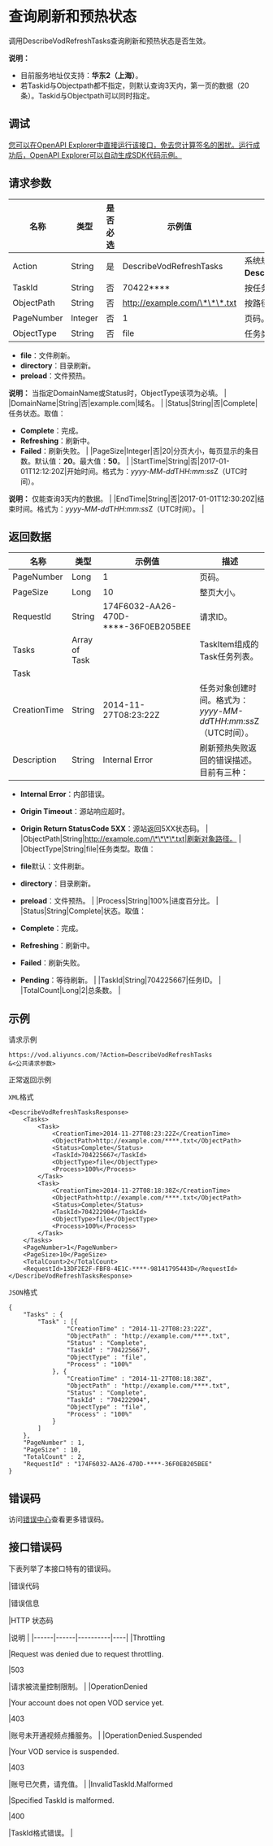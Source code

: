 # 查询刷新和预热状态

调用DescribeVodRefreshTasks查询刷新和预热状态是否生效。

**说明：**

-   目前服务地址仅支持：**华东2（上海）**。
-   若Taskid与Objectpath都不指定，则默认查询3天内，第一页的数据（20条）。Taskid与Objectpath可以同时指定。

## 调试

[您可以在OpenAPI Explorer中直接运行该接口，免去您计算签名的困扰。运行成功后，OpenAPI Explorer可以自动生成SDK代码示例。](https://api.aliyun.com/#product=vod&api=DescribeVodRefreshTasks&type=RPC&version=2017-03-21)

## 请求参数

|名称|类型|是否必选|示例值|描述|
|--|--|----|---|--|
|Action|String|是|DescribeVodRefreshTasks|系统规定参数。取值：**DescribeVodRefreshTasks**。 |
|TaskId|String|否|70422\*\*\*\*|按任务ID查询刷新状态。 |
|ObjectPath|String|否|http://example.com/\*\*\*.txt|按路径查询，准确匹配。 |
|PageNumber|Integer|否|1|页码。 |
|ObjectType|String|否|file|任务类型。取值范围：

 -   **file**：文件刷新。
-   **directory**：目录刷新。
-   **preload**：文件预热。

 **说明：** 当指定DomainName或Status时，ObjectType该项为必填。 |
|DomainName|String|否|example.com|域名。 |
|Status|String|否|Complete|任务状态。取值：

 -   **Complete**：完成。
-   **Refreshing**：刷新中。
-   **Failed**：刷新失败。 |
|PageSize|Integer|否|20|分页大小，每页显示的条目数。默认值：**20**。最大值：**50**。 |
|StartTime|String|否|2017-01-01T12:12:20Z|开始时间。格式为：*yyyy-MM-dd*T*HH:mm:ss*Z（UTC时间）。

 **说明：** 仅能查询3天内的数据。 |
|EndTime|String|否|2017-01-01T12:30:20Z|结束时间。格式为：*yyyy-MM-dd*T*HH:mm:ss*Z（UTC时间）。 |

## 返回数据

|名称|类型|示例值|描述|
|--|--|---|--|
|PageNumber|Long|1|页码。 |
|PageSize|Long|10|整页大小。 |
|RequestId|String|174F6032-AA26-470D-\*\*\*\*-36F0EB205BEE|请求ID。 |
|Tasks|Array of Task| |TaskItem组成的Task任务列表。 |
|Task| | | |
|CreationTime|String|2014-11-27T08:23:22Z|任务对象创建时间。格式为：*yyyy-MM-dd*T*HH:mm:ss*Z（UTC时间）。 |
|Description|String|Internal Error|刷新预热失败返回的错误描述。目前有三种：

 -   **Internal Error**：内部错误。
-   **Origin Timeout**：源站响应超时。
-   **Origin Return StatusCode 5XX**：源站返回5XX状态码。 |
|ObjectPath|String|http://example.com/\*\*\*\*.txt|刷新对象路径。 |
|ObjectType|String|file|任务类型。取值：

 -   **file**默认：文件刷新。
-   **directory**：目录刷新。
-   **preload**：文件预热。 |
|Process|String|100%|进度百分比。 |
|Status|String|Complete|状态。取值：

 -   **Complete**：完成。
-   **Refreshing**：刷新中。
-   **Failed**：刷新失败。
-   **Pending**：等待刷新。 |
|TaskId|String|704225667|任务ID。 |
|TotalCount|Long|2|总条数。 |

## 示例

请求示例

```
https://vod.aliyuncs.com/?Action=DescribeVodRefreshTasks
&<公共请求参数>
```

正常返回示例

`XML`格式

```
<DescribeVodRefreshTasksResponse>
    <Tasks>
        <Task>
            <CreationTime>2014-11-27T08:23:22Z</CreationTime>
            <ObjectPath>http://example.com/****.txt</ObjectPath>
            <Status>Complete</Status>
            <TaskId>704225667</TaskId>
            <ObjectType>file</ObjectType>
            <Process>100%</Process>
        </Task>
        <Task>
            <CreationTime>2014-11-27T08:18:38Z</CreationTime>
            <ObjectPath>http://example.com/****.txt</ObjectPath>
            <Status>Complete</Status>
            <TaskId>704222904</TaskId>
            <ObjectType>file</ObjectType>
            <Process>100%</Process>
        </Task>
    </Tasks>
    <PageNumber>1</PageNumber>
    <PageSize>10</PageSize>
    <TotalCount>2</TotalCount>
    <RequestId>13DF2E2F-FBF8-4E1C-****-98141795443D</RequestId>
</DescribeVodRefreshTasksResponse>
```

`JSON`格式

```
{
    "Tasks" : {
        "Task" : [{
                "CreationTime" : "2014-11-27T08:23:22Z",
                "ObjectPath" : "http://example.com/****.txt",
                "Status" : "Complete",
                "TaskId" : "704225667",
                "ObjectType" : "file",
                "Process" : "100%"
            }, {
                "CreationTime" : "2014-11-27T08:18:38Z",
                "ObjectPath" : "http://example.com/****.txt",
                "Status" : "Complete",
                "TaskId" : "704222904",
                "ObjectType" : "file",
                "Process" : "100%"
            }
        ]
    },
    "PageNumber" : 1,
    "PageSize" : 10,
    "TotalCount" : 2,
    "RequestId" : "174F6032-AA26-470D-****-36F0EB205BEE"
}
```

## 错误码

访问[错误中心](https://error-center.alibabacloud.com/status/product/vod)查看更多错误码。

## 接口错误码

下表列举了本接口特有的错误码。

|错误代码

|错误信息

|HTTP 状态码

|说明 |
|------|------|----------|----|
|Throttling

|Request was denied due to request throttling.

|503

|请求被流量控制限制。 |
|OperationDenied

|Your account does not open VOD service yet.

|403

|账号未开通视频点播服务。 |
|OperationDenied.Suspended

|Your VOD service is suspended.

|403

|账号已欠费，请充值。 |
|InvalidTaskId.Malformed

|Specified TaskId is malformed.

|400

|TaskId格式错误。 |

